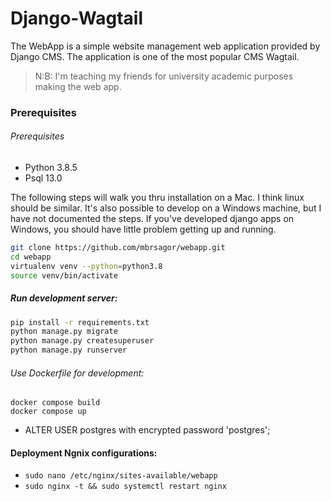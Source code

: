 # Django-Wagtail
The WebApp is a simple website management web application provided by Django CMS. The application is one of the most popular CMS Wagtail.

> N:B: I'm teaching my friends for university academic purposes making the web app.

### Prerequisites
###### Prerequisites

- Python 3.8.5
- Psql 13.0

The following steps will walk you thru installation on a Mac. I think linux should be similar. It's also possible to develop on a Windows machine, but I have not documented the steps. If you've developed django apps on Windows, you should have little problem getting up and running.

```bash
git clone https://github.com/mbrsagor/webapp.git
cd webapp
virtualenv venv --python=python3.8
source venv/bin/activate
```

##### Run development server:
```bash
pip install -r requirements.txt
python manage.py migrate
python manage.py createsuperuser
python manage.py runserver
```

###### Use Dockerfile for development:
```
docker compose build
docker compose up
```

* ALTER USER postgres with encrypted password 'postgres';

#### Deployment Ngnix configurations:
   - ``sudo nano /etc/nginx/sites-available/webapp``
   - ``sudo nginx -t && sudo systemctl restart nginx``
